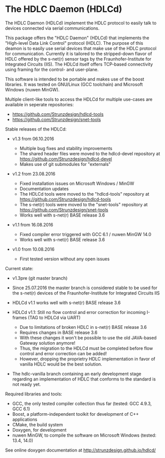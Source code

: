 # The HDLC Daemon (HDLCd)
The HDLC Daemon (HDLCd) implement the HDLC protocol to easily talk to devices connected via serial communications.

This package offers the "HDLC Daemon" (HDLCd) that implements the "High-level Data Link Control" protocol (HDLC).
The purpose of this deamon is to easily use serial devices that make use of the HDLC protocol for communication.
Currently it is tailored to the stripped-down flavor of HDLC offered by the s-net(r) sensor tags by the Fraunhofer-Institute
for Integrated Circuits (IIS). The HDLCd itself offers TCP-based connectivity using framing for the control- and user-plane.

This software is intended to be portable and makes use of the boost libraries. It was tested on GNU/Linux (GCC toolchain)
and Microsoft Windows (nuwen MinGW).

Multiple client-like tools to access the HDLCd for multiple use-cases are available in seperate repositories:
- https://github.com/Strunzdesign/hdlcd-tools
- https://github.com/Strunzdesign/snet-tools

Stable releases of the HDLCd:
- v1.3 from 06.10.2016
  - Multiple bug fixes and stability improvements
  - The shared header files were moved to the hdlcd-devel repository at https://github.com/Strunzdesign/hdlcd-devel
  - Makes use of git submodules for "externals"

- v1.2 from 23.08.2016
  - Fixed installation issues on Microsoft Windows / MinGW
  - Documentation updates
  - The HDLCd tools were moved to the "hdlcd-tools" repository at https://github.com/Strunzdesign/hdlcd-tools
  - The s-net(r) tools were moved to the "snet-tools" repository at https://github.com/Strunzdesign/snet-tools
  - Works well with s-net(r) BASE release 3.6

- v1.1 from 16.08.2016
  - Fixed compiler error triggered with GCC 6.1 / nuwen MinGW 14.0
  - Works well with s-net(r) BASE release 3.6

- v1.0 from 10.08.2016
  - First tested version without any open issues

Current state:
- v1.3pre (git master branch)

- Since 25.07.2016 the master branch is considered stable to be used for the s-net(r) devices of the Fraunhofer-Institute for Integrated Circuits IIS
- HDLCd v1.1 works well with s-net(r) BASE release 3.6
- HDLCd v1.1: Still no flow control and error correction for incoming I-frames (TAG to HDLCd via UART)
  - Due to limitations of broken HDLC in s-net(r) BASE release 3.6
  - Requires changes in BASE release 3.6
  - With these changes it won't be possible to use the old JAVA-based Gateway solution anymore!
  - Thus, the migration to the HDLCd must be completed before flow control and error correction can be added!
  - However, dropping the proprietry HDLC implementation in favor of vanilla HDLC would be the best solution.
- The hdlc-vanilla branch containing an early development stage regarding an implementation of HDLC that conforms to the standard is not ready yet.

Required libraries and tools:
- GCC, the only tested compiler collection thus far (tested: GCC 4.9.3, GCC 6.1)
- Boost, a platform-independent toolkit for development of C++ applications
- CMake, the build system
- Doxygen, for development
- nuwen MinGW, to compile the software on Microsoft Windows (tested: 13.4, 14.0)

See online doxygen documentation at http://strunzdesign.github.io/hdlcd/
